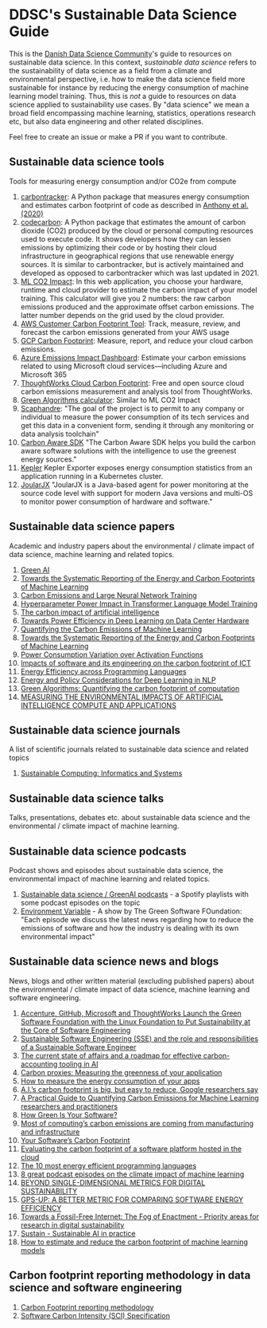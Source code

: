 # DDSC's Sustainable Data Science Guide

This is the [Danish Data Science Community](https://ddsc.io/)'s guide to resources on sustainable data science. In this context, <em>sustainable data science</em> refers to the sustainability of data science as a field from a climate and environmental perspective, i.e. how to make the data science field more sustainable for instance by reducing the energy consumption of machine learning model training. Thus, this is <em>not</em> a guide to resources on data science applied to sustainability use cases. By "data science" we mean a broad field encompassing machine learning, statistics, operations research etc, but also data engineering and other related disciplines.

Feel free to create an issue or make a PR if you want to contribute.

## Sustainable data science tools

Tools for measuring energy consumption and/or CO2e from compute

1. [carbontracker](https://pypi.org/project/carbontracker/): A Python package that measures energy consumption and estimates carbon footprint of code as described in [Anthony et al. (2020)](https://arxiv.org/abs/2007.03051)
2. [codecarbon](https://codecarbon.io/): A Python package that estimates the amount of carbon dioxide (CO2) produced by the cloud or personal computing resources used to execute code. It shows developers how they can lessen emissions by optimizing their code or by hosting their cloud infrastructure in geographical regions that use renewable energy sources. It is similar to carbontracker, but is actively maintained and developed as opposed to carbontracker which was last updated in 2021.
3. [ML CO2 Impact](https://mlco2.github.io/impact/#compute): In this web application, you choose your hardware, runtime and cloud provider to estimate the carbon impact of your model training. This calculator will give you 2 numbers: the raw carbon emissions produced and the approximate offset carbon emissions. The latter number depends on the grid used by the cloud provider.
4. [AWS Customer Carbon Footprint Tool](https://aws.amazon.com/aws-cost-management/aws-customer-carbon-footprint-tool/): Track, measure, review, and forecast the carbon emissions generated from your AWS usage
5. [GCP Carbon Footprint](https://cloud.google.com/carbon-footprint): Measure, report, and reduce your cloud carbon emissions.
6. [Azure Emissions Impact Dashboard](https://www.microsoft.com/en-us/sustainability/emissions-impact-dashboard?rtc=1&activetab=pivot_2:primaryr12): Estimate your carbon emissions related to using Microsoft cloud services—including Azure and Microsoft 365
7. [ThoughtWorks Cloud Carbon Footprint](https://www.cloudcarbonfootprint.org/): Free and open source cloud carbon emissions measurement and analysis tool from ThoughtWorks. 
8. [Green Algorithms calculator](http://www.green-algorithms.org/): Similar to ML CO2 Impact
9. [Scaphandre](https://github.com/hubblo-org/scaphandre): "The goal of the project is to permit to any company or individual to measure the power consumption of its tech services and get this data in a convenient form, sending it through any monitoring or data analysis toolchain"
10. [Carbon Aware SDK](https://github.com/Green-Software-Foundation/carbon-aware-sdk) "The Carbon Aware SDK helps you build the carbon aware software solutions with the intelligence to use the greenest energy sources."
11. [Kepler](https://sustainable-computing.io/design/metrics/) Kepler Exporter exposes energy consumption statistics from an application running in a Kubernetes cluster.
12. [JoularJX](https://www.noureddine.org/research/joular/joularjx) "JoularJX is a Java-based agent for power monitoring at the source code level with support for modern Java versions and multi-OS to monitor power consumption of hardware and software."

## Sustainable data science papers

Academic and industry papers about the environmental / climate impact of data science, machine learning and related topics.

1. [Green AI](https://arxiv.org/abs/1907.10597)
2. [Towards the Systematic Reporting of the Energy and Carbon Footprints of Machine Learning](https://arxiv.org/abs/2002.05651)
3. [Carbon Emissions and Large Neural Network Training](https://arxiv.org/abs/2104.10350)
4. [Hyperparameter Power Impact in Transformer Language Model Training](https://stromberg.ai/publication/transformerpower/)
5. [The carbon impact of artificial intelligence](https://www.nature.com/articles/s42256-020-0219-9?proof=t)
6. [Towards Power Efficiency in Deep Learning on Data Center Hardware](https://ieeexplore.ieee.org/document/9005632)
7. [Quantifying the Carbon Emissions of Machine Learning](https://arxiv.org/abs/1910.09700)
8. [Towards the Systematic Reporting of the Energy and Carbon Footprints of Machine Learning](https://arxiv.org/abs/2002.05651)
9. [Power Consumption Variation over Activation Functions](https://stromberg.ai/publication/powerconsumptionvariationoveractivationfunctions/)
10. [Impacts of software and its engineering on the carbon footprint of ICT](https://www.sciencedirect.com/science/article/abs/pii/S0195925514000687?via%3Dihub)
11. [Energy Efficiency across Programming Languages](https://greenlab.di.uminho.pt/wp-content/uploads/2017/09/paperSLE.pdf)
12. [Energy and Policy Considerations for Deep Learning in NLP](https://arxiv.org/abs/1906.02243)
13. [Green Algorithms: Quantifying the carbon footprint of computation](https://arxiv.org/abs/2007.07610)
14. [MEASURING THE ENVIRONMENTAL IMPACTS OF ARTIFICIAL INTELLIGENCE COMPUTE AND APPLICATIONS](https://www.oecd-ilibrary.org/docserver/7babf571-en.pdf?expires=1669740588&id=id&accname=guest&checksum=73E109E3AEEA9B5438E0E483E40E61AA)

## Sustainable data science journals

A list of scientific journals related to sustainable data science and related topics

1. [Sustainable Computing: Informatics and Systems](https://www.sciencedirect.com/journal/sustainable-computing-informatics-and-systems)

## Sustainable data science talks

Talks, presentations, debates etc. about sustainable data science and the environmental / climate impact of machine learning.

## Sustainable data science podcasts

Podcast shows and episodes about sustainable data science, the environmental impact of machine learning and related topics.

1. [Sustainable data science / GreenAI podcasts](https://open.spotify.com/playlist/2ojcoox4YyeAXxJaS2bufh?si=6b14fae7e0a5441f) - a Spotify playlists with some podcast episodes on the topic
2. [Environment Variable](https://open.spotify.com/show/4gynCMPIRC49vcO0hA8PGi?si=a933761d221c42c3) - A show by The Green Software FOundation: "Each episode we discuss the latest news regarding how to reduce the emissions of software and how the industry is dealing with its own environmental impact"

## Sustainable data science news and blogs

News, blogs and other written material (excluding published papers) about the environmental / climate impact of data science, machine learning and software engineering.

1. [Accenture, GitHub, Microsoft and ThoughtWorks Launch the Green Software Foundation with the Linux Foundation to Put Sustainability at the Core of Software Engineering](https://newsroom.accenture.com/news/accenture-github-microsoft-and-thoughtworks-launch-the-green-software-foundation-with-the-linux-foundation-to-put-sustainability-at-the-core-of-software-engineering.htm)
2. [Sustainable Software Engineering (SSE) and the role and responsibilities of a Sustainable Software Engineer](https://devblogs.microsoft.com/sustainable-software/sustainable-software-engineering-sse-and-the-role-and-responsibilities-of-a-sustainable-software-engineer/)
3. [The current state of affairs and a roadmap for effective carbon-accounting tooling in AI](https://devblogs.microsoft.com/sustainable-software/the-current-state-of-affairs-and-a-roadmap-for-effective-carbon-accounting-tooling-in-ai/)
4. [Carbon proxies: Measuring the greenness of your application](https://devblogs.microsoft.com/sustainable-software/carbon-proxies-measuring-the-greenness-of-your-application/)
5. [How to measure the energy consumption of your apps](https://devblogs.microsoft.com/sustainable-software/how-to-measure-the-energy-consumption-of-your-apps/)
6. [A.I.’s carbon footprint is big, but easy to reduce, Google researchers say](https://fortune.com/2021/04/21/ai-carbon-footprint-reduce-environmental-impact-of-tech-google-research-study/)
7. [A Practical Guide to Quantifying Carbon Emissions for Machine Learning researchers and practitioners](https://hal.archives-ouvertes.fr/hal-03376391/document)
8. [How Green Is Your Software?](https://hbr.org/2020/09/how-green-is-your-software)
9. [Most of computing’s carbon emissions are coming from manufacturing and infrastructure](https://tech.fb.com/uncategorized/2021/03/sustainable-computing/)
10. [Your Software’s Carbon Footprint](https://medium.com/@john.m.murray786/your-softwares-carbon-footprint-98d6dc2ff6d6)
11. [Evaluating the carbon footprint of a software platform hosted in the cloud](https://medium.com/teads-engineering/evaluating-the-carbon-footprint-of-a-software-platform-hosted-in-the-cloud-e716e14e060c)
12. [The 10 most energy efficient programming languages](https://kaspergroesludvigsen.medium.com/the-10-most-energy-efficient-programming-languages-6a4165126670)
13. [8 great podcast episodes on the climate impact of machine learning](https://medium.com/towards-data-science/8-podcast-episodes-on-the-climate-impact-of-machine-learning-54f1c19f52d)
14. [BEYOND SINGLE-DIMENSIONAL METRICS FOR DIGITAL SUSTAINABILITY](<https://greensoftware.foundation/articles/beyond-single-dimensional-metrics-for-digital-sustainability?ct=t(EMAIL_CAMPAIGN_1_6_2022_14_35_COPY_01)>)
15. [GPS-UP: A BETTER METRIC FOR COMPARING SOFTWARE ENERGY EFFICIENCY](<https://greensoftware.foundation/articles/gps-up-a-better-metric-for-comparing-software-energy-efficiency?ct=t(EMAIL_CAMPAIGN_1_6_2022_14_35_COPY_01)>)
16. [Towards a Fossil-Free Internet: The Fog of Enactment - Priority areas for research in digital sustainability](https://www.thegreenwebfoundation.org/publications/report-fog-of-enactment/)
17. [Sustain - Sustainable AI in practice](https://algorithmwatch.org/en/wp-content/uploads/2022/06/SustAIn_Magazine_2022_EN.pdf)
18. [How to estimate and reduce the carbon footprint of machine learning models](https://towardsdatascience.com/how-to-estimate-and-reduce-the-carbon-footprint-of-machine-learning-models-49f24510880)

## Carbon footprint reporting methodology in data science and software engineering

1. [Carbon Footprint reporting methodology](https://cloud.google.com/carbon-footprint/docs/methodology)
2. [Software Carbon Intensity (SCI) Specification](https://github.com/Green-Software-Foundation/software_carbon_intensity)
